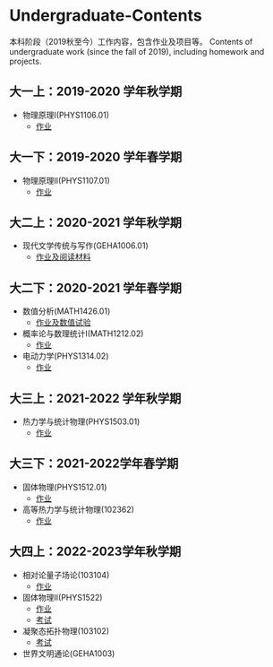 # Undergraduate-Contents
本科阶段（2019秋至今）工作内容，包含作业及项目等。 Contents of undergraduate work (since the fall of 2019), including homework and projects.

## 大一上：2019-2020 学年秋学期
- 物理原理I(PHYS1106.01)
  - [作业](https://github.com/jyudong/Principle-of-Physics-I)


## 大一下：2019-2020 学年春学期
- 物理原理II(PHYS1107.01)
  - [作业](https://github.com/jyudong/Principle-of-Physics-II-Assignments)

## 大二上：2020-2021 学年秋学期
- 现代文学传统与写作(GEHA1006.01) 
  - [作业及阅读材料](https://github.com/jyudong/Modern-Literary-Tradition-and-Writing)

## 大二下：2020-2021 学年春学期
- 数值分析(MATH1426.01) 
  - [作业及数值试验](https://github.com/jyudong/Numerical-Analysis/tree/main/数值分析)
- 概率论与数理统计I(MATH1212.02)
  - [作业](https://github.com/jyudong/Probobality-ans-Statistics-I-Assignments)
- 电动力学(PHYS1314.02)
  - [作业](https://github.com/jyudong/Electrodynamics-Assignments)

## 大三上：2021-2022 学年秋学期
- 热力学与统计物理(PHYS1503.01)
  - [作业](https://github.com/jyudong/Thermodynamics-and-Statistical-Physics-Assignments)

## 大三下：2021-2022学年春学期
- 固体物理(PHYS1512.01)
  - [作业](https://github.com/jyudong/Solid-Physics-Assignments)
- 高等热力学与统计物理(102362)
  - [作业](https://github.com/jyudong/Advanced-Thermodynamics-and-Statistical-Physics-Assignments)

## 大四上：2022-2023学年秋学期
- 相对论量子场论(103104)
  - [作业](https://github.com/jyudong/Relativistic-Quantum-Field-Theory)
- 固体物理II(PHYS1522)
  - [作业](https://github.com/jyudong/Solid-Physics-II)
  - [考试](https://github.com/jyudong/Relativistic-Quantum-Field-Theory-Exam)
- 凝聚态拓扑物理(103102)
  - [考试](https://github.com/jyudong/Topological-Condensed-Matter-Physics-Exam)
- 世界文明通论(GEHA1003)
